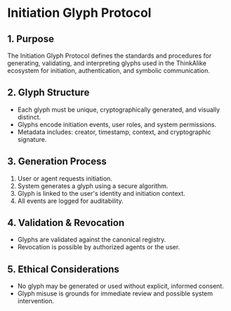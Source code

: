 # Initiation Glyph Protocol

## 1. Purpose
The Initiation Glyph Protocol defines the standards and procedures for generating, validating, and interpreting glyphs used in the ThinkAlike ecosystem for initiation, authentication, and symbolic communication.

## 2. Glyph Structure
- Each glyph must be unique, cryptographically generated, and visually distinct.
- Glyphs encode initiation events, user roles, and system permissions.
- Metadata includes: creator, timestamp, context, and cryptographic signature.

## 3. Generation Process
1. User or agent requests initiation.
2. System generates a glyph using a secure algorithm.
3. Glyph is linked to the user's identity and initiation context.
4. All events are logged for auditability.

## 4. Validation & Revocation
- Glyphs are validated against the canonical registry.
- Revocation is possible by authorized agents or the user.

## 5. Ethical Considerations
- No glyph may be generated or used without explicit, informed consent.
- Glyph misuse is grounds for immediate review and possible system intervention.
